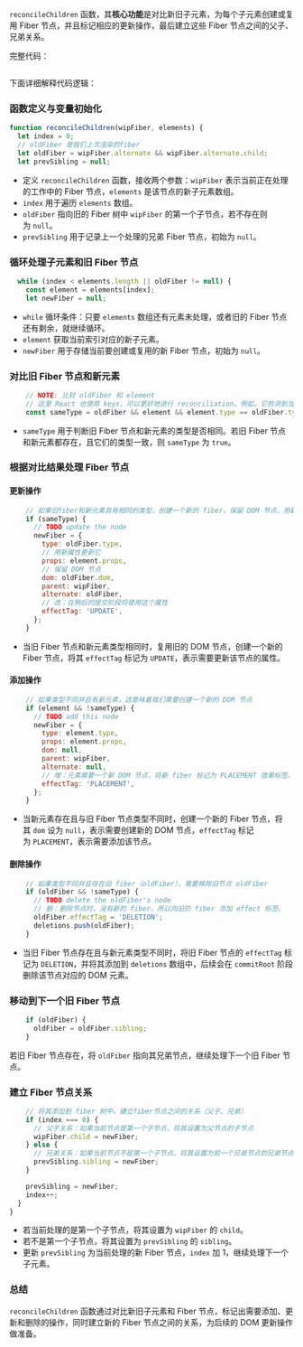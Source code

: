 `reconcileChildren` 函数，其**核心功能**是对比新旧子元素，为每个子元素创建或复用 Fiber 节点，并且标记相应的更新操作，最后建立这些 Fiber 节点之间的父子、兄弟关系。

完整代码：

```js

```


下面详细解释代码逻辑：

### 函数定义与变量初始化

```javascript
function reconcileChildren(wipFiber, elements) {
  let index = 0;
  // oldFiber 是我们上次渲染的fiber
  let oldFiber = wipFiber.alternate && wipFiber.alternate.child;
  let prevSibling = null;
```

- 定义 `reconcileChildren` 函数，接收两个参数：`wipFiber` 表示当前正在处理的工作中的 Fiber 节点，`elements` 是该节点的新子元素数组。
- `index` 用于遍历 `elements` 数组。
- `oldFiber` 指向旧的 Fiber 树中 `wipFiber` 的第一个子节点，若不存在则为 `null`。
- `prevSibling` 用于记录上一个处理的兄弟 Fiber 节点，初始为 `null`。

### 循环处理子元素和旧 Fiber 节点

```javascript
  while (index < elements.length || oldFiber != null) {
    const element = elements[index];
    let newFiber = null;
```

- `while` 循环条件：只要 `elements` 数组还有元素未处理，或者旧的 Fiber 节点还有剩余，就继续循环。
- `element` 获取当前索引对应的新子元素。
- `newFiber` 用于存储当前要创建或复用的新 Fiber 节点，初始为 `null`。

### 对比旧 Fiber 节点和新元素

```javascript
    // NOTE: 比较 oldFiber 和 element
    // 这里 React 也使用 keys，可以更好地进行 reconciliation。例如，它检测到当子元素在元素数组中位置变化时。
    const sameType = oldFiber && element && element.type == oldFiber.type;
```

- `sameType` 用于判断旧 Fiber 节点和新元素的类型是否相同。若旧 Fiber 节点和新元素都存在，且它们的类型一致，则 `sameType` 为 `true`。

### 根据对比结果处理 Fiber 节点

#### 更新操作

```javascript
    // 如果旧fiber和新元素具有相同的类型，创建一个新的 fiber，保留 DOM 节点，用新属性更新它
    if (sameType) {
      // TODO update the node
      newFiber = {
        type: oldFiber.type,
        // 用新属性更新它
        props: element.props,
        // 保留 DOM 节点
        dom: oldFiber.dom,
        parent: wipFiber,
        alternate: oldFiber,
        // 改：在稍后的提交阶段将使用这个属性
        effectTag: 'UPDATE',
      };
    }
```

- 当旧 Fiber 节点和新元素类型相同时，复用旧的 DOM 节点，创建一个新的 Fiber 节点，将其 `effectTag` 标记为 `UPDATE`，表示需要更新该节点的属性。

#### 添加操作

```javascript
    // 如果类型不同并且有新元素，这意味着我们需要创建一个新的 DOM 节点
    if (element && !sameType) {
      // TODO add this node
      newFiber = {
        type: element.type,
        props: element.props,
        dom: null,
        parent: wipFiber,
        alternate: null,
        // 增：元素需要一个新 DOM 节点，将新 fiber 标记为 PLACEMENT 效果标签。
        effectTag: 'PLACEMENT',
      };
    }
```

- 当新元素存在且与旧 Fiber 节点类型不同时，创建一个新的 Fiber 节点，将其 `dom` 设为 `null`，表示需要创建新的 DOM 节点，`effectTag` 标记为 `PLACEMENT`，表示需要添加该节点。

#### 删除操作

```javascript
    // 如果类型不同并且存在旧 fiber（oldFiber），需要移除旧节点 oldFiber
    if (oldFiber && !sameType) {
      // TODO delete the oldFiber's node
      // 删：删除节点时，没有新的 fiber，所以向旧的 fiber 添加 effect 标签。
      oldFiber.effectTag = 'DELETION';
      deletions.push(oldFiber);
    }
```

- 当旧 Fiber 节点存在且与新元素类型不同时，将旧 Fiber 节点的 `effectTag` 标记为 `DELETION`，并将其添加到 `deletions` 数组中，后续会在 `commitRoot` 阶段删除该节点对应的 DOM 元素。

### 移动到下一个旧 Fiber 节点

```javascript
    if (oldFiber) {
      oldFiber = oldFiber.sibling;
    }
```

若旧 Fiber 节点存在，将 `oldFiber` 指向其兄弟节点，继续处理下一个旧 Fiber 节点。

### 建立 Fiber 节点关系

```javascript
    // 将其添加到 fiber 树中，建立fiber节点之间的关系（父子、兄弟）
    if (index === 0) {
      // 父子关系：如果当前节点是第一个子节点，将其设置为父节点的子节点
      wipFiber.child = newFiber;
    } else {
      // 兄弟关系：如果当前节点不是第一个子节点，将其设置为前一个兄弟节点的兄弟节点
      prevSibling.sibling = newFiber;
    }

    prevSibling = newFiber;
    index++;
  }
}
```

- 若当前处理的是第一个子节点，将其设置为 `wipFiber` 的 `child`。
- 若不是第一个子节点，将其设置为 `prevSibling` 的 `sibling`。
- 更新 `prevSibling` 为当前处理的新 Fiber 节点，`index` 加 1，继续处理下一个子元素。

### 总结

`reconcileChildren` 函数通过对比新旧子元素和 Fiber 节点，标记出需要添加、更新和删除的操作，同时建立新的 Fiber 节点之间的关系，为后续的 DOM 更新操作做准备。